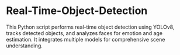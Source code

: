 # Real-Time-Object-Detection
This Python script performs real-time object detection using YOLOv8, tracks detected objects, and analyzes faces for emotion and age estimation. It integrates multiple models for comprehensive scene understanding.
